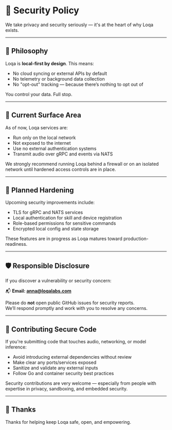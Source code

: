# 🔐 Security Policy

We take privacy and security seriously — it's at the heart of why Loqa exists.

---

## 🧭 Philosophy

Loqa is **local-first by design**. This means:

- No cloud syncing or external APIs by default
- No telemetry or background data collection
- No "opt-out" tracking — because there’s nothing to opt out of

You control your data. Full stop.

---

## 🧪 Current Surface Area

As of now, Loqa services are:

- Run only on the local network
- Not exposed to the internet
- Use no external authentication systems
- Transmit audio over gRPC and events via NATS

We strongly recommend running Loqa behind a firewall or on an isolated network until hardened access controls are in place.

---

## 🔐 Planned Hardening

Upcoming security improvements include:

- TLS for gRPC and NATS services
- Local authentication for skill and device registration
- Role-based permissions for sensitive commands
- Encrypted local config and state storage

These features are in progress as Loqa matures toward production-readiness.

---

## 🛡️ Responsible Disclosure

If you discover a vulnerability or security concern:

📬 **Email: anna@loqalabs.com**

Please do **not** open public GitHub issues for security reports.  
We’ll respond promptly and work with you to resolve any concerns.

---

## 🧩 Contributing Secure Code

If you're submitting code that touches audio, networking, or model inference:

- Avoid introducing external dependencies without review
- Make clear any ports/services exposed
- Sanitize and validate any external inputs
- Follow Go and container security best practices

Security contributions are very welcome — especially from people with expertise in privacy, sandboxing, and embedded security.

---

## 🤝 Thanks

Thanks for helping keep Loqa safe, open, and empowering.
